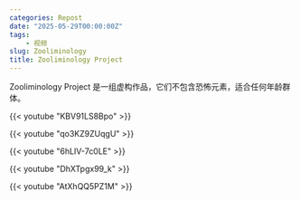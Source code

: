 ```yaml
---
categories: Repost
date: "2025-05-29T00:00:00Z"
tags:
    - 视频
slug: Zooliminology
title: Zooliminology Project
---
```


Zooliminology Project 是一组虚构作品，它们不包含恐怖元素，适合任何年龄群体。

{{< youtube "KBV91LS8Bpo" >}}

{{< youtube "qo3KZ9ZUqgU" >}}

{{< youtube "6hLIV-7c0LE" >}}

{{< youtube "DhXTpgx99_k" >}}

{{< youtube "AtXhQQ5PZ1M" >}}
